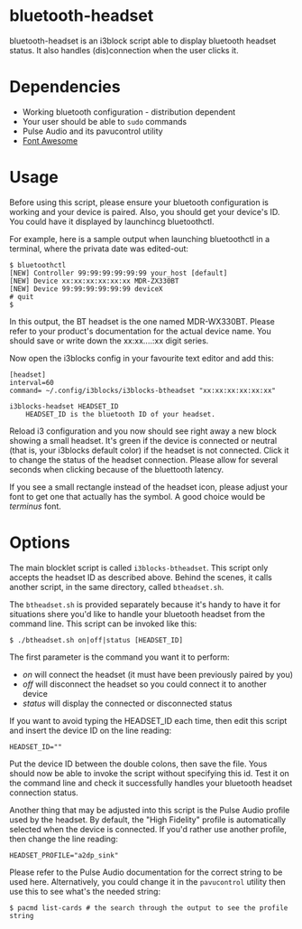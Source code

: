# bluetooth-headset

bluetooth-headset is an i3block script able to display bluetooth headset
status. It also handles (dis)connection when the user clicks it.

# Dependencies

* Working bluetooth configuration - distribution dependent
* Your user should be able to `sudo` commands
* Pulse Audio and its pavucontrol utility
* [Font Awesome](https://fortawesome.github.io/Font-Awesome/)

# Usage

Before using this script, please ensure your bluetooth configuration is
working and your device is paired. Also, you should get your device's ID.
You could have it displayed by launchincg bluetoothctl.

For example, here is a sample output when launching bluetoothctl in a
terminal, where the privata date was edited-out:

  ```
  $ bluetoothctl
  [NEW] Controller 99:99:99:99:99:99 your_host [default]
  [NEW] Device xx:xx:xx:xx:xx:xx MDR-ZX330BT
  [NEW] Device 99:99:99:99:99:99 deviceX
  # quit
  $
  ```

In this output, the BT headset is the one named MDR-WX330BT. Please refer to
your product's documentation for the actual device name. You should save or
write down the xx:xx....:xx digit series.

Now open the i3blocks config in your favourite text editor and add this:

  ```
  [headset]
  interval=60
  command= ~/.config/i3blocks/i3blocks-btheadset "xx:xx:xx:xx:xx:xx"
  ```

  ```
  i3blocks-headset HEADSET_ID
      HEADSET_ID is the bluetooth ID of your headset.
  ```

Reload i3 configuration and you now should see right away a new block showing
a small headset. It's green if the device is connected or neutral (that is,
your i3blocks default color) if the headset is not connected. Click it to
change the status of the headset connection. Please allow for several seconds when
clicking because of the bluettooth latency.

If you see a small rectangle instead of the headset icon, please adjust your
font to get one that actually has the symbol. A good choice would be _terminus_
font.

# Options

The main blocklet script is called `i3blocks-btheadset`. This script
only accepts the headset ID as described above. Behind the scenes, it calls
another script, in the same directory, called `btheadset.sh`.

The `btheadset.sh` is provided separately because it's handy to have it for
situations shere you'd like to handle your bluetooth headset from the command
line. This script can be invoked like this:

  ```
  $ ./btheadset.sh on|off|status [HEADSET_ID]
  ```

The first parameter is the command you want it to perform:

* *on* will connect the headset (it must have been previously paired by you)
* *off* will disconnect the headset so you could connect it to another device
* *status* will display the connected or disconnected status

If you want to avoid typing the HEADSET_ID each time, then edit this script
and insert the device ID on the line reading:

  ```
  HEADSET_ID=""
  ```

Put the device ID between the double colons, then save the file. Yous should
now be able to invoke the script without specifying this id. Test it on the
command line and check it successfully handles your bluetooth headset
connection status.

Another thing that may be adjusted into this script is the Pulse Audio profile
used by the headset. By default, the "High Fidelity" profile is automatically
selected when the device is connected. If you'd rather use another profile,
then change the line reading:

  ```
  HEADSET_PROFILE="a2dp_sink"
  ```

Please refer to the Pulse Audio documentation for the correct string to be
used here. Alternatively, you could change it in the `pavucontrol` utility
then use this to see what's the needed string:

  ```
  $ pacmd list-cards # the search through the output to see the profile string
  ```
